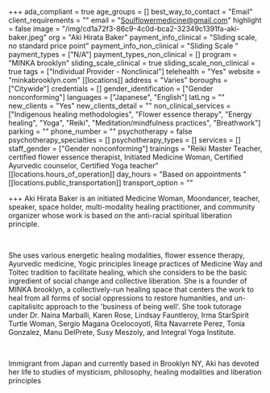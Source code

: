 +++
ada_compliant = true
age_groups = []
best_way_to_contact = "Email"
client_requirements = ""
email = "Soulflowermedicine@gmail.com"
highlight = false
image = "/img/cd1a72f3-86c9-4c0d-bca2-32349c1391fa-aki-baker.jpeg"
org = "Aki Hirata Baker"
payment_info_clinical = "Sliding scale, no standard price point"
payment_info_non_clinical = "Sliding Scale "
payment_types = ["N/A"]
payment_types_non_clinical = []
program = "MINKA brooklyn"
sliding_scale_clinical = true
sliding_scale_non_clinical = true
tags = ["Individual Provider - Nonclinical"]
telehealth = "Yes"
website = "minkabrooklyn.com"
[[locations]]
address = "Varies"
boroughs = ["Citywide"]
credentials = []
gender_identification = ["Gender nonconforming"]
languages = ["Japanese", "English"]
latLng = ""
new_clients = "Yes"
new_clients_detail = ""
non_clinical_services = ["Indigenous healing methodologies", "Flower essence therapy", "Energy healing", "Yoga", "Reiki", "Meditation/mindfulness practices", "Breathwork"]
parking = ""
phone_number = ""
psychotherapy = false
psychotherapy_specialties = []
psychotherapy_types = []
services = []
staff_gender = ["Gender nonconforming"]
trainings = "Reiki Master Teacher, certified flower essence therapist, Initiated Medicine Woman, Certified Ayurvedic counselor, Certified Yoga teacher"
[[locations.hours_of_operation]]
day_hours = "Based on appointments "
[[locations.public_transportation]]
transport_option = ""

+++
Aki Hirata Baker is an initiated Medicine Woman, Moondancer, teacher, speaker, space holder, multi-modality healing practitioner, and community organizer whose work is based on the anti-racial spiritual liberation principle.

<br>

She uses various energetic healing modalities, flower essence therapy, Ayurvedic medicine, Yogic principles lineage practices of Medicine Way and Toltec tradition to facilitate healing, which she considers to be the basic ingredient of social change and collective liberation. She is a founder of MINKA brooklyn, a collectively-run healing space that centers the work to heal from all forms of social oppressions to restore humanities, and un-capitalisitc approach to the 'business of being well’. She took tutorage under Dr. Naina Marballi, Karen Rose, Lindsay Fauntleroy, Irma StarSpirit Turtle Woman, Sergio Magana Ocelocoyotl, Rita Navarrete Perez, Tonia Gonzalez, Manu DelPrete, Susy Meszoly, and Integral Yoga Institute.

<br>

Immigrant from Japan and currently based in Brooklyn NY, Aki has devoted her life to studies of mysticism, philosophy, healing modalities and liberation principles